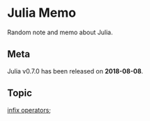 # Julia Memo

Random note and memo about Julia.


## Meta

Julia v0.7.0 has been released on **2018-08-08**.


## Topic

[infix operators](topic\infix-operators.md);
